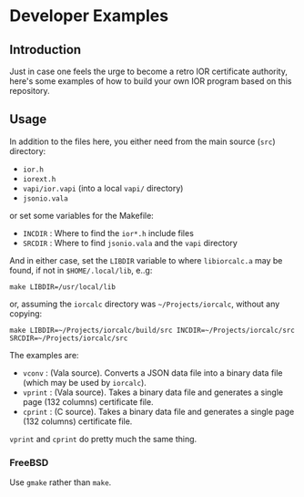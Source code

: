 # Developer Examples

## Introduction

Just in case one feels the urge to become a retro IOR certificate authority, here's some examples of how to build your own IOR program based on this repository.

## Usage

In addition to the files here, you either need from the main source (`src`) directory:

* `ior.h`
* `iorext.h`
* `vapi/ior.vapi` (into a local `vapi/` directory)
* `jsonio.vala`

or set some variables for the Makefile:

* `INCDIR` : Where to find the `ior*.h` include files
* `SRCDIR` : Where to find `jsonio.vala` and the `vapi` directory

And in either case, set the `LIBDIR` variable to where `libiorcalc.a` may be found, if not in `$HOME/.local/lib`, e..g:

```
make LIBDIR=/usr/local/lib
```

or, assuming the `iorcalc` directory was `~/Projects/iorcalc`, without any copying:

```
make LIBDIR=~/Projects/iorcalc/build/src INCDIR=~/Projects/iorcalc/src SRCDIR=~/Projects/iorcalc/src

```

The examples are:

* `vconv` : (Vala source). Converts a JSON data file into a binary data file (which may be used by `iorcalc`).
* `vprint` : (Vala source). Takes a binary data file and generates a single page (132 columns) certificate file.
* `cprint` : (C source). Takes a binary data file and generates a single page (132 columns) certificate file.

`vprint` and `cprint` do pretty much the same thing.

### FreeBSD

Use `gmake` rather than `make`.
